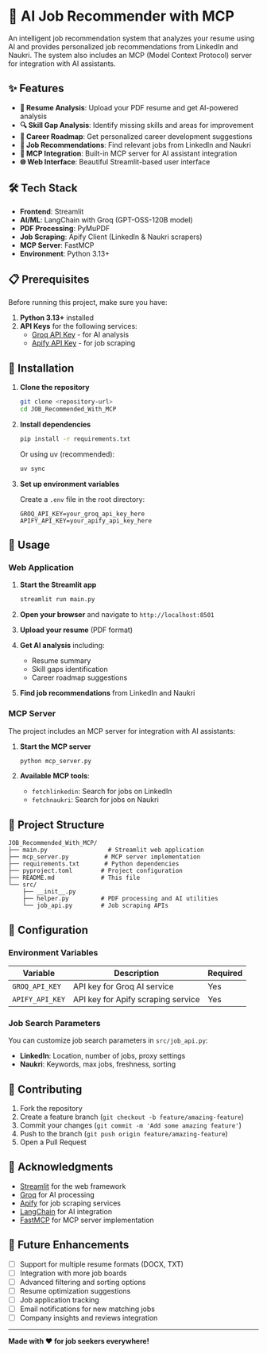 # 🤖 AI Job Recommender with MCP

An intelligent job recommendation system that analyzes your resume using AI and provides personalized job recommendations from LinkedIn and Naukri. The system also includes an MCP (Model Context Protocol) server for integration with AI assistants.

## ✨ Features

- **📄 Resume Analysis**: Upload your PDF resume and get AI-powered analysis
- **🔍 Skill Gap Analysis**: Identify missing skills and areas for improvement
- **🚀 Career Roadmap**: Get personalized career development suggestions
- **💼 Job Recommendations**: Find relevant jobs from LinkedIn and Naukri
- **🤖 MCP Integration**: Built-in MCP server for AI assistant integration
- **🌐 Web Interface**: Beautiful Streamlit-based user interface

## 🛠️ Tech Stack

- **Frontend**: Streamlit
- **AI/ML**: LangChain with Groq (GPT-OSS-120B model)
- **PDF Processing**: PyMuPDF
- **Job Scraping**: Apify Client (LinkedIn & Naukri scrapers)
- **MCP Server**: FastMCP
- **Environment**: Python 3.13+

## 📋 Prerequisites

Before running this project, make sure you have:

1. **Python 3.13+** installed
2. **API Keys** for the following services:
   - [Groq API Key](https://console.groq.com/) - for AI analysis
   - [Apify API Key](https://console.apify.com/) - for job scraping

## 🚀 Installation

1. **Clone the repository**
   ```bash
   git clone <repository-url>
   cd JOB_Recommended_With_MCP
   ```

2. **Install dependencies**
   ```bash
   pip install -r requirements.txt
   ```
   
   Or using uv (recommended):
   ```bash
   uv sync
   ```

3. **Set up environment variables**
   
   Create a `.env` file in the root directory:
   ```env
   GROQ_API_KEY=your_groq_api_key_here
   APIFY_API_KEY=your_apify_api_key_here
   ```

## 🎯 Usage

### Web Application

1. **Start the Streamlit app**
   ```bash
   streamlit run main.py
   ```

2. **Open your browser** and navigate to `http://localhost:8501`

3. **Upload your resume** (PDF format)

4. **Get AI analysis** including:
   - Resume summary
   - Skill gaps identification
   - Career roadmap suggestions

5. **Find job recommendations** from LinkedIn and Naukri

### MCP Server

The project includes an MCP server for integration with AI assistants:

1. **Start the MCP server**
   ```bash
   python mcp_server.py
   ```

2. **Available MCP tools**:
   - `fetchlinkedin`: Search for jobs on LinkedIn
   - `fetchnaukri`: Search for jobs on Naukri

## 📁 Project Structure

```
JOB_Recommended_With_MCP/
├── main.py                 # Streamlit web application
├── mcp_server.py          # MCP server implementation
├── requirements.txt       # Python dependencies
├── pyproject.toml        # Project configuration
├── README.md             # This file
└── src/
    ├── __init__.py
    ├── helper.py         # PDF processing and AI utilities
    └── job_api.py        # Job scraping APIs
```

## 🔧 Configuration

### Environment Variables

| Variable | Description | Required |
|----------|-------------|----------|
| `GROQ_API_KEY` | API key for Groq AI service | Yes |
| `APIFY_API_KEY` | API key for Apify scraping service | Yes |

### Job Search Parameters

You can customize job search parameters in `src/job_api.py`:

- **LinkedIn**: Location, number of jobs, proxy settings
- **Naukri**: Keywords, max jobs, freshness, sorting

## 🤝 Contributing

1. Fork the repository
2. Create a feature branch (`git checkout -b feature/amazing-feature`)
3. Commit your changes (`git commit -m 'Add some amazing feature'`)
4. Push to the branch (`git push origin feature/amazing-feature`)
5. Open a Pull Request


## 🙏 Acknowledgments

- [Streamlit](https://streamlit.io/) for the web framework
- [Groq](https://groq.com/) for AI processing
- [Apify](https://apify.com/) for job scraping services
- [LangChain](https://langchain.com/) for AI integration
- [FastMCP](https://github.com/jlowin/fastmcp) for MCP server implementation

## 🔮 Future Enhancements

- [ ] Support for multiple resume formats (DOCX, TXT)
- [ ] Integration with more job boards
- [ ] Advanced filtering and sorting options
- [ ] Resume optimization suggestions
- [ ] Job application tracking
- [ ] Email notifications for new matching jobs
- [ ] Company insights and reviews integration

---

**Made with ❤️ for job seekers everywhere!**

